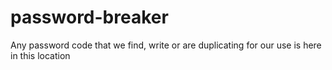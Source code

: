# password-breaker
Any password code that we find, write or are duplicating for our use is here in this location
